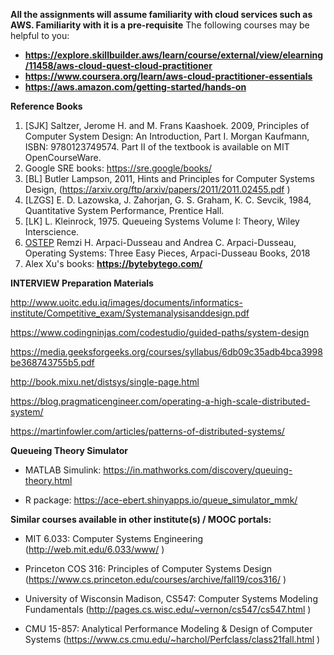 __All the assignments will assume familiarity with cloud services such as AWS. Familiarity with it is a pre-requisite__
The following courses may be helpful to you:
* __https://explore.skillbuilder.aws/learn/course/external/view/elearning/11458/aws-cloud-quest-cloud-practitioner__
* __https://www.coursera.org/learn/aws-cloud-practitioner-essentials__
* __https://aws.amazon.com/getting-started/hands-on__

__Reference Books__

1. [SJK] Saltzer, Jerome H. and M. Frans Kaashoek. 2009, Principles of Computer System Design: An Introduction, Part I. Morgan Kaufmann, ISBN: 9780123749574. Part II
of the textbook is available on MIT OpenCourseWare.
2. Google SRE books: https://sre.google/books/
3. [BL] Butler Lampson, 2011, Hints and Principles for Computer Systems Design,
(https://arxiv.org/ftp/arxiv/papers/2011/2011.02455.pdf )
4. [LZGS] E. D. Lazowska, J. Zahorjan, G. S. Graham, K. C. Sevcik, 1984, Quantitative System Performance, Prentice Hall.
5. [LK] L. Kleinrock, 1975. Queueing Systems Volume I: Theory, Wiley Interscience. 
6. [OSTEP](https://pages.cs.wisc.edu/~remzi/OSTEP/) Remzi H. Arpaci-Dusseau and Andrea C. Arpaci-Dusseau, Operating Systems: Three Easy Pieces, Arpaci-Dusseau Books, 2018
7. Alex Xu's books: **https://bytebytego.com/**



__INTERVIEW Preparation Materials__

http://www.uoitc.edu.iq/images/documents/informatics-institute/Competitive_exam/Systemanalysisanddesign.pdf

https://www.codingninjas.com/codestudio/guided-paths/system-design

https://media.geeksforgeeks.org/courses/syllabus/6db09c35adb4bca3998be368743755b5.pdf

http://book.mixu.net/distsys/single-page.html

https://blog.pragmaticengineer.com/operating-a-high-scale-distributed-system/

https://martinfowler.com/articles/patterns-of-distributed-systems/

__Queueing Theory Simulator__

* MATLAB Simulink: https://in.mathworks.com/discovery/queuing-theory.html

* R package: https://ace-ebert.shinyapps.io/queue_simulator_mmk/


__Similar courses available in other institute(s) / MOOC portals:__

* MIT 6.033: Computer Systems Engineering (http://web.mit.edu/6.033/www/ )

* Princeton COS 316: Principles of Computer Systems Design
(https://www.cs.princeton.edu/courses/archive/fall19/cos316/ )

* University of Wisconsin Madison, CS547: Computer Systems Modeling Fundamentals
(http://pages.cs.wisc.edu/~vernon/cs547/cs547.html )

* CMU 15-857: Analytical Performance Modeling & Design of Computer Systems
(https://www.cs.cmu.edu/~harchol/Perfclass/class21fall.html )
 

